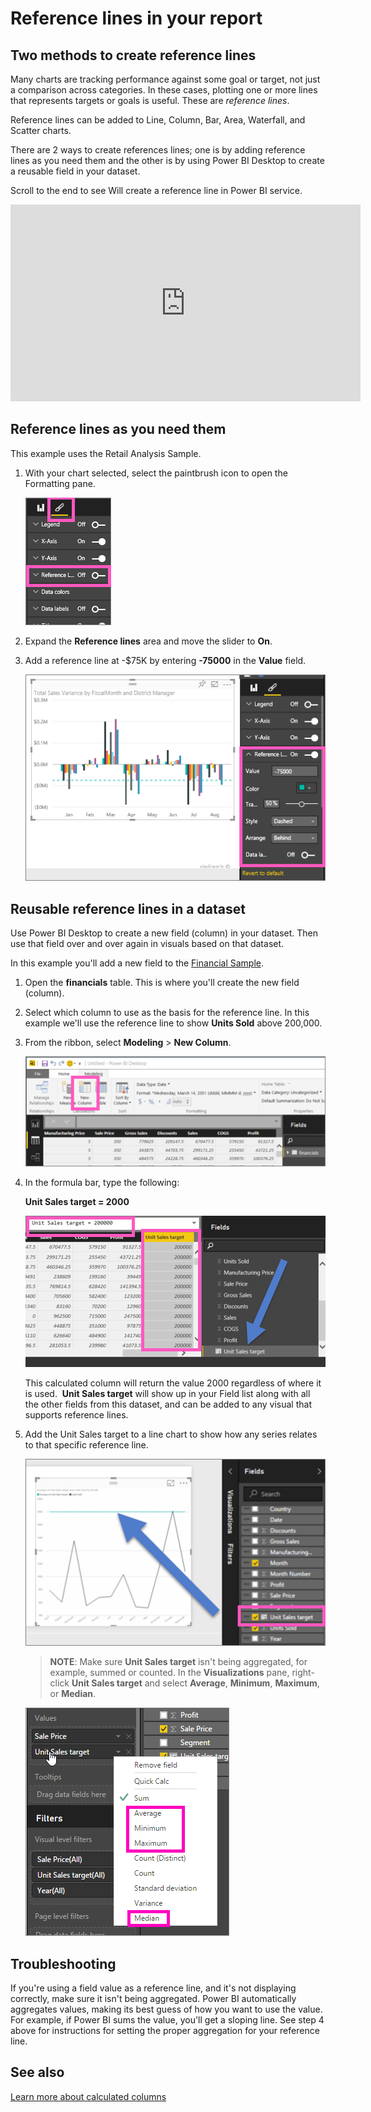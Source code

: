 ﻿<properties
   pageTitle="Reference lines in your report"
   description="Reference lines in your report"
   services="powerbi"
   documentationCenter=""
   authors="mihart"
   manager="mblythe"
   backup=""
   editor=""
   tags=""
   featuredVideoId="zcAFP9U3d30"
   qualityFocus="no"
   qualityDate=""/>

<tags
   ms.service="powerbi"
   ms.devlang="NA"
   ms.topic="article"
   ms.tgt_pltfrm="NA"
   ms.workload="powerbi"
   ms.date="08/23/2016"
   ms.author="mihart"/>

# Reference lines in your report
##  Two methods to create reference lines

Many charts are tracking performance against some goal or target, not just a comparison across categories. In these cases, plotting one or more lines that represents targets or goals is useful. These are *reference lines*.

Reference lines can be added to Line, Column, Bar, Area, Waterfall, and Scatter charts.

There are 2 ways to create references lines; one is by adding reference lines as you need them and the other is by using Power BI Desktop to create a reusable field in your dataset.

Scroll to the end to see Will create a reference line in Power BI service.
<iframe width="560" height="315" src="https://www.youtube.com/embed/zcAFP9U3d30?#t-2m30s" frameborder="0" allowfullscreen></iframe>

## Reference lines as you need them

This example uses the Retail Analysis Sample.

 1. With your chart selected, select the paintbrush icon to open the Formatting pane.

    ![](media/powerbi-service-reference-lines-in-your-report/formatting-pane.png)

 2. Expand the **Reference lines** area and move the slider to **On**.

 3. Add a reference line at -$75K by entering  **-75000** in the **Value** field.

    ![](media/powerbi-service-reference-lines-in-your-report/reference-lines.png)  


## Reusable reference lines in a dataset

Use Power BI Desktop to create a new field (column) in your dataset. Then use that field over and over again in visuals based on that dataset.

 In this example you'll add a new field to the [Financial Sample](powerbi-sample-download-the-financial-sample-workbook.md).

1. Open the **financials** table.  This is where you'll create the new field (column).

2.  Select which column to use as the basis for the reference line.  In this example we'll use the reference line to show **Units Sold** above 200,000.

2. From the ribbon, select **Modeling** > **New Column**.

    ![](media/powerbi-service-reference-lines-in-your-report/PBI_reference_line_new-column-new.png)

3. In the formula bar, type the following:

    **Unit Sales target = 2000**

    ![](media/powerbi-service-reference-lines-in-your-report/PBI_reference_line_field_list_new2.png)

    This calculated column will return the value 2000 regardless of where it is used.  **Unit Sales target** will show up in your Field list along with all the other fields from this dataset, and can be added to any visual that supports reference lines. 

4. Add the Unit Sales target to a line chart to show how any series relates to that specific reference line.    

    ![](media/powerbi-service-reference-lines-in-your-report/reference-lines-show.png)

    >**NOTE**: Make sure **Unit Sales target** isn't being aggregated, for example, summed or counted. In the **Visualizations** pane, right-click **Unit Sales target** and select **Average**, **Minimum**, **Maximum**, or **Median**.

    ![](media/powerbi-service-reference-lines-in-your-report/power-bi-reference-lines.png)

##  Troubleshooting

If you're using a field value as a reference line, and it's not displaying correctly, make sure it isn't being aggregated.  Power BI automatically aggregates values, making its best guess of how you want to use the value. For example, if Power BI sums the value, you'll get a sloping line.  See step 4 above for instructions for setting the proper aggregation for your reference line.

##  See also
[Learn more about calculated columns](powerbi-desktop-calculated-columns.md)
